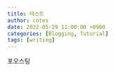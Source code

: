 ```yaml
---
title: 테스트
author: cotes
date: 2022-05-29 11:00:00 +0900
categories: [Blogging, Tutorial]
tags: [writing]
---
```


포오스팅
